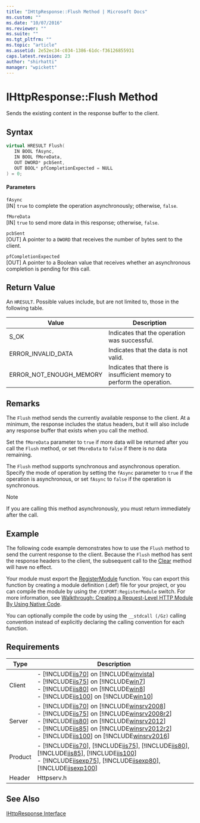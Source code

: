 ```yaml
---
title: "IHttpResponse::Flush Method | Microsoft Docs"
ms.custom: ""
ms.date: "10/07/2016"
ms.reviewer: ""
ms.suite: ""
ms.tgt_pltfrm: ""
ms.topic: "article"
ms.assetid: 2e52ec34-c034-1386-61dc-f36126855931
caps.latest.revision: 23
author: "shirhatti"
manager: "wpickett"
---
```

# IHttpResponse::Flush Method
Sends the existing content in the response buffer to the client.  
  
## Syntax  
  
```cpp  
virtual HRESULT Flush(  
   IN BOOL fAsync,  
   IN BOOL fMoreData,  
   OUT DWORD* pcbSent,  
   OUT BOOL* pfCompletionExpected = NULL  
) = 0;  
```  
  
#### Parameters  
 `fAsync`  
 [IN] `true` to complete the operation asynchronously; otherwise, `false`.  
  
 `fMoreData`  
 [IN] `true` to send more data in this response; otherwise, `false`.  
  
 `pcbSent`  
 [OUT] A pointer to a `DWORD` that receives the number of bytes sent to the client.  
  
 `pfCompletionExpected`  
 [OUT] A pointer to a Boolean value that receives whether an asynchronous completion is pending for this call.  
  
## Return Value  
 An `HRESULT`. Possible values include, but are not limited to, those in the following table.  
  
|Value|Description|  
|-----------|-----------------|  
|S_OK|Indicates that the operation was successful.|  
|ERROR_INVALID_DATA|Indicates that the data is not valid.|  
|ERROR_NOT_ENOUGH_MEMORY|Indicates that there is insufficient memory to perform the operation.|  
  
## Remarks  
 The `Flush` method sends the currently available response to the client. At a minimum, the response includes the status headers, but it will also include any response buffer that exists when you call the method.  
  
 Set the `fMoreData` parameter to `true` if more data will be returned after you call the `Flush` method, or set `fMoreData` to `false` if there is no data remaining.  
  
 The `Flush` method supports synchronous and asynchronous operation. Specify the mode of operation by setting the `fAsync` parameter to `true` if the operation is asynchronous, or set `fAsync` to `false` if the operation is synchronous.  
  
> [!NOTE]
>  If you are calling this method asynchronously, you must return immediately after the call.  
  
## Example  
 The following code example demonstrates how to use the `Flush` method to send the current response to the client. Because the `Flush` method has sent the response headers to the client, the subsequent call to the [Clear](../../../webdevelopment-reference\native-code-api\webdev-native-api-reference/ihttpresponse-clear-method.md) method will have no effect.  
  
<!-- TODO: review snippet reference  [!CODE [IHttpResponseFlush#1](IHttpResponseFlush#1)]  -->  
  
 Your module must export the [RegisterModule](../../../webdevelopment-reference\native-code-api\webdev-native-api-reference/pfn-registermodule-function.md) function. You can export this function by creating a module definition (.def) file for your project, or you can compile the module by using the `/EXPORT:RegisterModule` switch. For more information, see [Walkthrough: Creating a Request-Level HTTP Module By Using Native Code](../../../webdevelopment-reference\native-code-development-overview\native-code-dev-overview/walkthrough-creating-a-request-level-http-module-by-using-native-code.md).  
  
 You can optionally compile the code by using the `__stdcall (/Gz)` calling convention instead of explicitly declaring the calling convention for each function.  
  
## Requirements  
  
|Type|Description|  
|----------|-----------------|  
|Client|-   [!INCLUDE[iis70](../../../wmi-provider/includes/iis70-md.md)] on [!INCLUDE[winvista](../../../wmi-provider/includes/winvista-md.md)]<br />-   [!INCLUDE[iis75](../../../wmi-provider/includes/iis75-md.md)] on [!INCLUDE[win7](../../../wmi-provider/includes/win7-md.md)]<br />-   [!INCLUDE[iis80](../../../wmi-provider/includes/iis80-md.md)] on [!INCLUDE[win8](../../../wmi-provider/includes/win8-md.md)]<br />-   [!INCLUDE[iis100](../../../wmi-provider/includes/iis100-md.md)] on [!INCLUDE[win10](../../../wmi-provider/includes/win10-md.md)]|  
|Server|-   [!INCLUDE[iis70](../../../wmi-provider/includes/iis70-md.md)] on [!INCLUDE[winsrv2008](../../../wmi-provider/includes/winsrv2008-md.md)]<br />-   [!INCLUDE[iis75](../../../wmi-provider/includes/iis75-md.md)] on [!INCLUDE[winsrv2008r2](../../../wmi-provider/includes/winsrv2008r2-md.md)]<br />-   [!INCLUDE[iis80](../../../wmi-provider/includes/iis80-md.md)] on [!INCLUDE[winsrv2012](../../../wmi-provider/includes/winsrv2012-md.md)]<br />-   [!INCLUDE[iis85](../../../wmi-provider/includes/iis85-md.md)] on [!INCLUDE[winsrv2012r2](../../../wmi-provider/includes/winsrv2012r2-md.md)]<br />-   [!INCLUDE[iis100](../../../wmi-provider/includes/iis100-md.md)] on [!INCLUDE[winsrv2016](../../../wmi-provider/includes/winsrv2016-md.md)]|  
|Product|-   [!INCLUDE[iis70](../../../wmi-provider/includes/iis70-md.md)], [!INCLUDE[iis75](../../../wmi-provider/includes/iis75-md.md)], [!INCLUDE[iis80](../../../wmi-provider/includes/iis80-md.md)], [!INCLUDE[iis85](../../../wmi-provider/includes/iis85-md.md)], [!INCLUDE[iis100](../../../wmi-provider/includes/iis100-md.md)]<br />-   [!INCLUDE[iisexp75](../../../webdevelopment-reference\native-code-api\webdev-native-api-reference/includes/iisexp75-md.md)], [!INCLUDE[iisexp80](../../../webdevelopment-reference\native-code-api\webdev-native-api-reference/includes/iisexp80-md.md)], [!INCLUDE[iisexp100](../../../webdevelopment-reference\native-code-api\webdev-native-api-reference/includes/iisexp100-md.md)]|  
|Header|Httpserv.h|  
  
## See Also  
 [IHttpResponse Interface](../../../webdevelopment-reference\native-code-api\webdev-native-api-reference/ihttpresponse-interface.md)